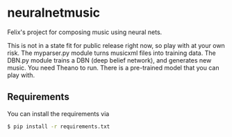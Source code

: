 # neuralnetmusic
Felix's project for composing music using neural nets.

This is not in a state fit for public release right now, so play with at your own risk.  The myparser.py module turns musicxml files into training data.  The DBN.py module trains a DBN (deep belief network), and generates new music.  You need Theano to run.  There is a pre-trained model that you can play with.

## Requirements

You can install the requirements via

```bash
$ pip install -r requirements.txt
```